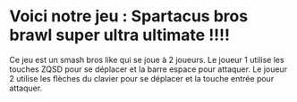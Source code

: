# Voici notre jeu : Spartacus bros brawl super ultra ultimate !!!!
Ce jeu est un smash bros like qui se joue à 2 joueurs.
Le joueur 1 utilise les touches ZQSD pour se déplacer et la barre espace pour attaquer.
Le joueur 2 utilise les flèches du clavier pour se déplacer et la touche entrée pour attaquer.